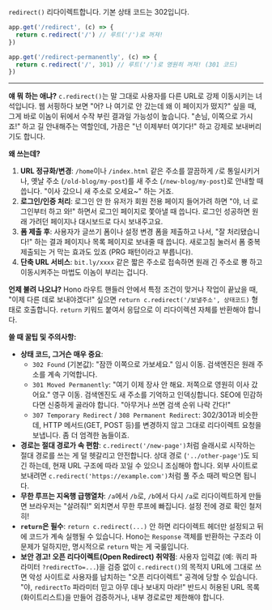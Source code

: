 `redirect()`
리다이렉트합니다. 기본 상태 코드는 302입니다.

```javascript
app.get('/redirect', (c) => {
  return c.redirect('/') // 루트('/')로 꺼져!
})

app.get('/redirect-permanently', (c) => {
  return c.redirect('/', 301) // 루트('/')로 영원히 꺼져! (301 코드)
})
```

---

**얘 뭐 하는 애냐?**
`c.redirect()`는 말 그대로 사용자를 다른 URL로 강제 이동시키는 녀석입니다. 웹 서핑하다 보면 "어? 나 여기로 안 갔는데 왜 이 페이지가 떴지?" 싶을 때, 그게 바로 이놈이 뒤에서 수작 부린 결과일 가능성이 높습니다. "손님, 이쪽으로 가시죠!" 하고 길 안내해주는 역할인데, 가끔은 "넌 이제부터 여기다!" 하고 강제로 보내버리기도 합니다.

**왜 쓰는데?**
1.  **URL 정규화/변경**: `/home`이나 `/index.html` 같은 주소를 깔끔하게 `/`로 통일시키거나, 옛날 주소 (`/old-blog/my-post`)를 새 주소 (`/new-blog/my-post`)로 안내할 때 씁니다. "이사 갔으니 새 주소로 오세요~" 하는 거죠.
2.  **로그인/인증 처리**: 로그인 안 한 유저가 회원 전용 페이지 들어가려 하면 "야, 너 로그인부터 하고 와!" 하면서 로그인 페이지로 쫓아낼 때 씁니다. 로그인 성공하면 원래 가려던 페이지나 대시보드로 다시 보내주고요.
3.  **폼 제출 후**: 사용자가 글쓰기 폼이나 설정 변경 폼을 제출하고 나서, "잘 처리됐습니다!" 하는 결과 페이지나 목록 페이지로 보내줄 때 씁니다. 새로고침 눌러서 폼 중복 제출되는 거 막는 효과도 있죠 (PRG 패턴이라고 부릅니다).
4.  **단축 URL 서비스**: `bit.ly/xxxx` 같은 짧은 주소로 접속하면 원래 긴 주소로 뿅 하고 이동시켜주는 마법도 이놈이 부리는 겁니다.

**언제 불려 나오냐?**
Hono 라우트 핸들러 안에서 특정 조건이 맞거나 작업이 끝났을 때, "이제 다른 데로 보내야겠다!" 싶으면 `return c.redirect('/보낼주소', 상태코드)` 형태로 호출합니다. `return` 키워드 붙여서 응답으로 이 리다이렉션 자체를 반환해야 합니다.

**쓸 때 꿀팁 및 주의사항:**
*   **상태 코드, 그거슨 매우 중요**:
    *   `302 Found` (기본값): "잠깐 이쪽으로 가보세요." 임시 이동. 검색엔진은 원래 주소를 계속 기억합니다.
    *   `301 Moved Permanently`: "여기 이제 장사 안 해요. 저쪽으로 영원히 이사 갔어요." 영구 이동. 검색엔진도 새 주소를 기억하고 인덱싱합니다. SEO에 민감하다면 신중하게 골라야 합니다. "아무거나 쓰면 검색 순위 나락 간다!"
    *   `307 Temporary Redirect` / `308 Permanent Redirect`: 302/301과 비슷한데, HTTP 메서드(GET, POST 등)를 변경하지 않고 그대로 리다이렉트 요청을 보냅니다. 좀 더 엄격한 놈들이죠.
*   **경로는 절대 경로가 속 편함**: `c.redirect('/new-page')`처럼 슬래시로 시작하는 절대 경로를 쓰는 게 덜 헷갈리고 안전합니다. 상대 경로 (`'../other-page'`)도 되긴 하는데, 현재 URL 구조에 따라 꼬일 수 있으니 조심해야 합니다. 외부 사이트로 보내려면 `c.redirect('https://example.com')`처럼 풀 주소 때려 박으면 됩니다.
*   **무한 루프는 지옥행 급행열차**: `/a`에서 `/b`로, `/b`에서 다시 `/a`로 리다이렉트하게 만들면 브라우저는 "살려줘!" 외치면서 무한 루프에 빠집니다. 설정 전에 경로 확인 철저히!
*   **`return`은 필수**: `return c.redirect(...)` 안 하면 리다이렉트 헤더만 설정되고 뒤에 코드가 계속 실행될 수 있습니다. Hono는 `Response` 객체를 반환하는 구조라 이 문제가 덜하지만, 명시적으로 `return` 박는 게 국룰입니다.
*   **보안 경고! 오픈 리다이렉트(Open Redirect) 취약점**: 사용자 입력값 (예: 쿼리 파라미터 `?redirectTo=...`)을 검증 없이 `c.redirect()`의 목적지 URL에 그대로 쓰면 악성 사이트로 사용자를 납치하는 "오픈 리다이렉트" 공격에 당할 수 있습니다. "야, `redirectTo` 파라미터 믿고 아무 데나 보내지 마라!" 반드시 허용된 URL 목록(화이트리스트)을 만들어 검증하거나, 내부 경로로만 제한해야 합니다.